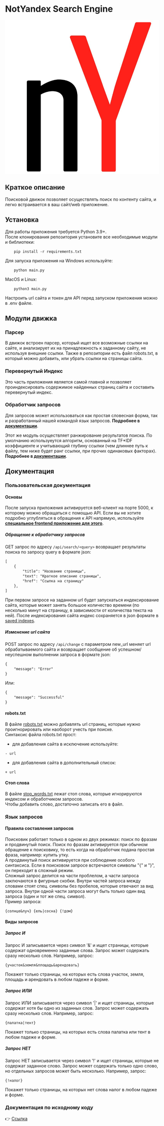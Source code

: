 # NotYandex Search Engine
![Логотип команды not_yandex](not_yandex.jpg)
## Краткое описание
Поисковой движок позволяет осуществлять поиск 
по контенту сайта, и легко встраивается в ваш сайт/web приложение.
## Установка
Для работы приложения требуется Python 3.9+.  
После клонирования репозитория установите все необходимые модули и библиотеки:
```
    pip install -r requirements.txt
```
Для запуска приложения на Windows используйте:
```
    python main.py
```
MacOS и Linux:
```
    python3 main.py
```
Настроить url сайта и токен для API перед запуском приложения можно в .env
файле.
## Модули движка
### Парсер
В движок встроен парсер, который ищет все возможные ссылки на сайте, 
и анализирует их на принадлежность к заданному сайту, не используя внешние ссылки.
Также в репозитории есть файл robots.txt, в который можно добавить, 
или убрать ссылки на страницы сайта.
### Перевернутый Индекс
Это часть приложения является самой главной и позволяет проиндексировать
содержимое найденных страниц сайта и составить перевернутый индекс.
### Обработчик запросов
Для запросов может использоваться как простая словесная форма, так и 
разработанный нашей командой язык запросов. **Подробнее в [документации](docs/index.md)**.  

Этот же модуль осуществляет ранжирование результатов поиска. 
По умолчанию используеутся алгоритм, основанный на TF*IDF 
коэффициенте и учитывающий глубину ссылки 
(чем длиннее путь к файлу, тем ниже будет ранг ссылки, при прочих 
одинаковых факторах). **Подробнее в [документации](docs/index.md)**.

## Документация
### Пользовательская документация
#### Основы
После запуска приложения активируется веб-клиент на порте 5000, 
к которому можно обращаться с помощью API. Если вы не хотите подробно
углубляться в обращения к API напрямую, используйте **[специальное 
frontend приложение для этого](docs/frontend/index.md)**.
##### Обращение к обработчику запросов
GET запрос по адресу `/api/search/<query>` возвращает результаты поиска
по запросу query в формате json:
```
[
    {
        "title": "Название страницы",
        "text": "Краткое описание страницы",
        "href": "Ссылка на страницу"
    },
]
```
При первом запросе на заданном url будет запускаться индексирование сайта,
которые может занять большое количество времени (по несколько минут 
на страницу, в зависимости от количества текста на ней). После индексирования
сайта индекс сохраняется в json формате в [saved indexes](engine/saved%20indexes).
##### Изменение url сайта
POST запрос по адресу `/api/change` с параметром new_url меняет url 
обрабатываемого сайта и возвращает сообщение об успешном/неуспешном 
выполнении запроса в формате json:
```
{
    "message": "Error"
}
```
Или:
```
{
    "message": "Successful"
}
```
#### robots.txt
В файле [robots.txt](engine/robots.txt) можно добавлять url страниц, 
которые нужно проигнорировать или наоборот учесть при поиске.  
Синтаксис файла robots.txt прост:  
- для добавления сайта в исключение используйте:
```
- url
```
- для добавления сайта в дополнительный список:
```
+ url
```
#### Стоп слова
В файле [stop_words.txt](engine/stop_words.txt) лежат стоп слова,
которые игнорируются индексом и обработчиком запросов.  
Чтобы добавить слово, достаточно записать его в файл.
### Язык запросов
#### Правила составления запросов
Поисковик работает только в одном из двух режимах: поиск по фразам и 
продвинутый поиск.
Поиск по фразам активируется при обычном обращение к поисковику, то есть
когда на обработчик подана простая фраза, например: купить утку.  
А продвинутый поиск активируется при соблюдение особого синтаксиса. Если
в поисковом запросе встречаются символы "{" и "}", он переходит в 
сложный режим.  
Сложный запрос делится на части проблелом, а части запроса заключаются в
фигурные скобки. Внутри частей запроса между словами стоят 
спец. символы без пробелов, которые отвечают за вид запроса. Внутри одной 
части запроса могут быть только один вид запроса 
(один и тот же спец. символ).  
Пример запроса:
```
{солнце&луч} {ель|сосна} {!дом}
```
#### Виды запросов
##### Запрос И
Запрос И записывается через символ '&' и ищет страницы, которые содержат
одновременно заданные слова. Запрос может содержать сразу несколько слов. 
Например, запрос: 
```
{участок&земля&площадь&арендовать}
```
Покажет только страницы, на которых есть слова участок, земля, 
площадь и арендовать в любом падеже и форме.
##### Запрос ИЛИ
Запрос ИЛИ записывается через символ '|' и ищет страницы, которые содержат 
хотя бы одно из заданных слов. Запрос может содержать сразу несколько слов.
Например, запрос:
```
{палатка|тент}
```
Покажет только страницы, на которых есть слова палатка или тент
в любом падеже и форме.
##### Запрос НЕТ
Запрос НЕТ записывается через символ '!' и ищет страницы, которые не содержат
заданное слово. Запрос может содержать только одно слово,
но отдельных запросов может быть несколько.
Например, запрос:
```
{!налог}
```
Покажет только страницы, на которых нет слова налог в любом падеже и форме.
### Документация по исходному коду
:point_right: [Ссылка](docs/index.md)

